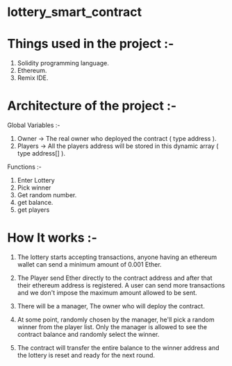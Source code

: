 # lottery_smart_contract


# Things used in the project :-

1. Solidity programming language.
2. Ethereum.
3. Remix IDE.




# Architecture of the project :-

Global Variables :- 
1. Owner -> The real owner who deployed the contract ( type address ).
2. Players -> All the players address will be stored in this dynamic array ( type address[] ).


Functions  :- 
1. Enter Lottery
2. Pick winner
3. Get random number.
4. get balance.
5. get players




# How It works :-

1. The lottery starts accepting transactions, anyone having an ethereum wallet can send a minimum amount of 0.001 Ether.

2. The Player send Ether directly to the contract address and after that their ethereum address is registered. A user can send more transactions and we don't impose the maximum amount allowed to be sent.

3. There will be a manager, The owner who will deploy the contract. 

4. At some point, randomly chosen by the manager, he'll pick a random winner from the player list. Only the manager is allowed to see the contract balance and randomly select the winner.

5. The contract will transfer the entire balance to the winner address and the lottery is reset and ready for the next round.

